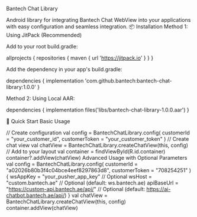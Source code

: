 Bantech Chat Library

Android library for integrating Bantech Chat WebView into your applications with easy configuration and seamless integration.
📦 Installation
Method 1: Using JitPack (Recommended)

Add to your root build.gradle:

allprojects {
    repositories {
        maven { url 'https://jitpack.io' }
    }
}

 Add the dependency in your app's build.gradle:
 
 dependencies {
    implementation 'com.github.bantech:bantech-chat-library:1.0.0'
}

Method 2: Using Local AAR:

dependencies {
    implementation files('libs/bantech-chat-library-1.0.0.aar')
}


🚀 Quick Start
Basic Usage


// Create configuration
val config = BantechChatLibrary.config(
    customerId = "your_customer_id",
    customerToken = "your_customer_token"
)
// Create chat view
val chatView = BantechChatLibrary.createChatView(this, config)
// Add to your layout
val container = findViewById<FrameLayout>(R.id.container)
container?.addView(chatView)
Advanced Usage with Optional Parameters
val config = BantechChatLibrary.config(
    customerId = "a02026b80b3f4c04bce4eef8297863d8",
    customerToken = "708254251"
){
    wsAppKey = "your_pusher_app_key"      // Optional
    wsHost = "custom.bantech.ae"          // Optional (default: ws.bantech.ae)
    apiBaseUrl = "https://custom-api.bantech.ae/api/" // Optional (default: https://ai-chatbot.bantech.ae/api/)
}
val chatView = BantechChatLibrary.createChatView(this, config)
container.addView(chatView)




